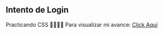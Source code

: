 ## Intento de Login

Practicando CSS 👨🏻‍💻🎨
Para visualizar mi avance: [Click Aquí](https://jossrc.github.io/Login-01/ "Click Aquí")
